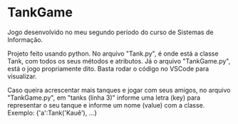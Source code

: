 # TankGame
Jogo desenvolvido no meu segundo período do curso de Sistemas de Informação.

Projeto feito usando python. No arquivo "Tank.py", é onde está a classe Tank, com todos os seus métodos e atributos.
Já o arquivo "TankGame.py", está o jogo propriamente dito. Basta rodar o código no VSCode para visualizar. 

Caso queira acrescentar mais tanques e jogar com seus amigos, no arquivo "TankGame.py", em "tanks (linha 3)" informe uma letra (key) para representar o seu tanque e informe um nome (value) com a classe. Exemplo: {'a':Tank('Kauê'), ...} 

